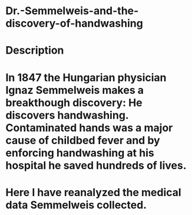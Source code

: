 # Dr.-Semmelweis-and-the-discovery-of-handwashing
# Description
# In 1847 the Hungarian physician Ignaz Semmelweis makes a breakthough discovery: He discovers handwashing. Contaminated hands was a major cause of childbed fever and by enforcing handwashing at his hospital he saved hundreds of lives.

# Here I have reanalyzed the medical data Semmelweis collected.
